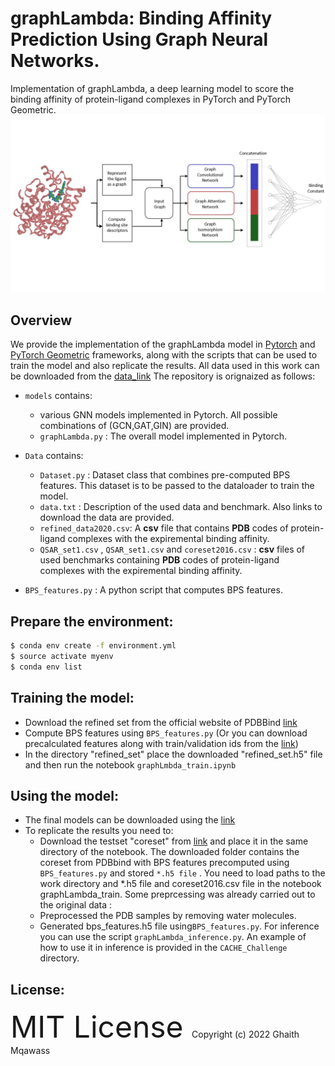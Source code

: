 # graphLambda: Binding Affinity Prediction Using Graph Neural Networks.
Implementation of graphLambda, a deep learning model to score the binding affinity of protein-ligand complexes in PyTorch and PyTorch Geometric.
![alt text](https://github.com/ghaith-mq/graphLambda/blob/main/model.jpg)

## Overview

We provide the implementation of the graphLambda model in [Pytorch](https://github.com/pytorch/pytorch) and [PyTorch Geometric](https://pytorch-geometric.readthedocs.io/) frameworks, along with the scripts that can be used to train the model and also replicate the results. All data used in this work can be downloaded from the [data_link](https://drive.google.com/drive/folders/1SYPxp2RqG68Q8cUWDVKL4wkeSM_RG3_z?usp=sharing) The repository is orignaized as follows:

- `models` contains:
  -  various GNN models implemented in Pytorch. All possible combinations of (GCN,GAT,GIN) are provided. 
  - `graphLambda.py` : The overall model implemented in Pytorch.


- `Data` contains:
  - `Dataset.py` : Dataset class that combines pre-computed BPS features. This dataset is to be passed to the dataloader to train the model.
  - `data.txt` : Description of the used data and benchmark. Also links to download the data are provided.
  - `refined_data2020.csv`: A **csv** file that contains **PDB** codes of protein-ligand complexes with the expiremental binding affinity.
  - `QSAR_set1.csv` , `QSAR_set1.csv`  and `coreset2016.csv` : **csv** files of used benchmarks containing  **PDB** codes of protein-ligand complexes with the expiremental binding affinity.


- `BPS_features.py` : A python script that computes BPS features. 
 
## Prepare the environment:

```sh
$ conda env create -f environment.yml
$ source activate myenv
$ conda env list
```
## Training the model:
- Download the refined set from the official website of PDBBind [link](http://www.pdbbind.org.cn/index.php)
- Compute BPS features using `BPS_features.py` (Or you can download precalculated features along with train/validation ids from the [link](https://drive.google.com/drive/folders/16lFWTAxeTsjRjnb1DGIjUtsoBeY2scLo?usp=sharing))
- In the directory "refined_set" place the downloaded "refined_set.h5" file and then run the notebook `graphLmbda_train.ipynb`
## Using the model:
- The final models can be downloaded using the [link](https://drive.google.com/file/d/1_ljWU2Ma-eyNVYG5VBtlTCdUzYVMrYn-/view?usp=sharing) 
- To replicate the results you need to:
  - Download the testset "coreset" from  [link](https://drive.google.com/file/d/1RQ3dR0CmDiIIQDkOZ_0LdlF8yfgALF6s/view?usp=sharing) and place it in the same directory of the notebook. The downloaded folder contains the coreset from PDBbind with BPS features precomputed using `BPS_features.py` and stored `*.h5 file` . You need to load paths to the work directory and *.h5 file and coreset2016.csv file in the notebook graphLambda_train. Some preprcessing was already carried out to the original data :  
  - Preprocessed the PDB samples by removing water molecules. 
  - Generated bps_features.h5 file using`BPS_features.py`.
  For inference you can use the script  `graphLambda_inference.py`. An example of how to use it in inference is provided in the `CACHE_Challenge` directory.

## License:
 <font size = "7" >  MIT License </font>
 Copyright (c) 2022 Ghaith Mqawass


